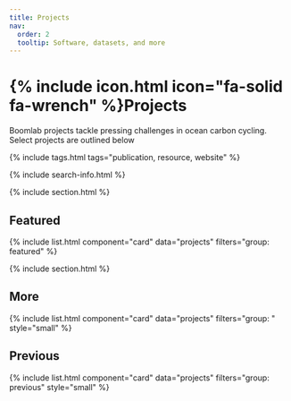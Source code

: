 ```yaml
---
title: Projects
nav:
  order: 2
  tooltip: Software, datasets, and more
---
```


# {% include icon.html icon="fa-solid fa-wrench" %}Projects

Boomlab projects tackle pressing challenges in ocean carbon cycling. Select projects are outlined below

{% include tags.html tags="publication, resource, website" %}

{% include search-info.html %}

{% include section.html %}

## Featured

{% include list.html component="card" data="projects" filters="group: featured" %}

{% include section.html %}

## More

{% include list.html component="card" data="projects" filters="group: " style="small" %}

## Previous

{% include list.html component="card" data="projects" filters="group: previous" style="small" %}

